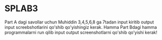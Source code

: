 # SPLAB3
Part A dagi savollar uchun Muhiddin 3,4,5,6,8 ga 7tadan input kiritib output input screebshotlarini qo'shib qo'yishingiz kerak.
Hamma Part Bdagi hamma programmalarni run qilib input output screenshotlarni qo'shib qo'yishi kerak!
